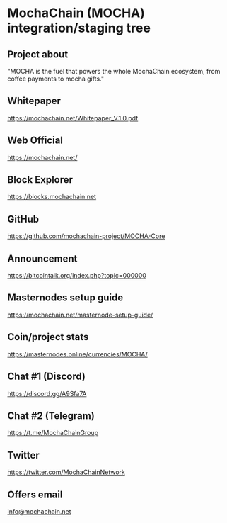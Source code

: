 MochaChain (MOCHA) integration/staging tree
============================================

Project about
-------------
"MOCHA is the fuel that powers the whole MochaChain ecosystem, from coffee payments to mocha gifts."

Whitepaper
-----------
https://mochachain.net/Whitepaper_V.1.0.pdf

Web Official
------------
https://mochachain.net/

Block Explorer
--------------
https://blocks.mochachain.net

GitHub
------
https://github.com/mochachain-project/MOCHA-Core

Announcement
------------
https://bitcointalk.org/index.php?topic=000000

Masternodes setup guide
-----------------------
https://mochachain.net/masternode-setup-guide/

Coin/project stats
------------------
https://masternodes.online/currencies/MOCHA/

Chat #1 (Discord)
-----------------
https://discord.gg/A9Sfa7A

Chat #2 (Telegram)
------------------
https://t.me/MochaChainGroup

Twitter
-------
https://twitter.com/MochaChainNetwork

Offers email
------------
info@mochachain.net
